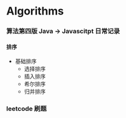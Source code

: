 # Algorithms
### 算法第四版 Java -> Javascitpt 日常记录
#### 排序
+ 基础排序
  - 选择排序
  - 插入排序
  - 希尔排序
  - 归并排序

### leetcode 刷题

